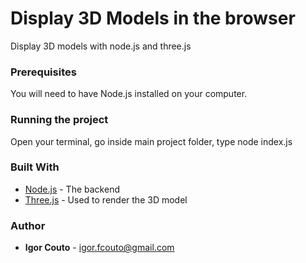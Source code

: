 # Display 3D Models in the browser
Display 3D models with node.js and three.js

### Prerequisites

You will need to have Node.js installed on your computer.

### Running the project

Open your terminal, go inside main project folder, type node index.js

### Built With

* [Node.js](https://nodejs.org) - The backend
* [Three.js](https://threejs.org) - Used to render the 3D model

### Author

* **Igor Couto** - [igor.fcouto@gmail.com](mailto:igor.fcouto@gmail.com)
